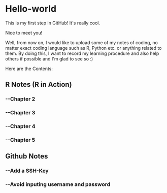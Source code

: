 # Hello-world
This is my first step in GitHub! It's really cool.

Nice to meet you!

Well, from now on, I would like to upload some of my notes of coding, no matter exact coding language such as R, Python etc. or anything related to them. By doing this, I want to record my learning procedure and also help others if possible and I'm glad to see so :)

Here are the Contents:
## R Notes (R in Action)
###  --Chapter 2
###  --Chapter 3
###  --Chapter 4
###  --Chapter 5

## Github Notes
###  --Add a SSH-Key
###  --Avoid inputing username and password
